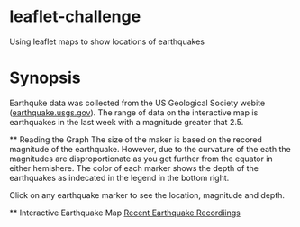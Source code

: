 # leaflet-challenge
Using leaflet maps to show locations of earthquakes

# Synopsis

Earthquke data was collected from the US Geological Society webite (<a href="https://earthquake.usgs.gov/earthquakes/">earthquake.usgs.gov</a>). The range of data on the interactive map is earthquakes in the last week with a magnitude greater that 2.5.

** Reading the Graph
The size of the maker is based on the recored magnitude of the earthquake. However, due to the curvature of the eath the magnitudes are disproportionate as you get further from the equator in either hemishere. The color of each marker shows the depth of the earthquakes as indecated in the legend in the bottom right. 

Click on any earthquake marker to see the location, magnitude and depth. 

** Interactive Earthquake Map
<a href=" https://michelin96.github.io/leaflet-challenge/">Recent Earthquake Recordiings</a>